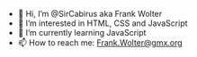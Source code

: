 - 👋 Hi, I’m @SirCabirus aka Frank Wolter
- 👀 I’m interested in HTML, CSS and JavaScript
- 🌱 I’m currently learning JavaScript
- 📫 How to reach me: Frank.Wolter@gmx.org

<!---
SirCabirus/SirCabirus is a ✨ special ✨ repository because its `README.md` (this file) appears on your GitHub profile.
You can click the Preview link to take a look at your changes.
--->
